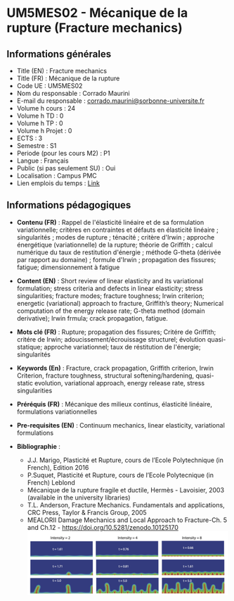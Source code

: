 # UM5MES02 - Mécanique de la rupture (Fracture mechanics)   
## Informations générales  
 - Title (EN) : Fracture mechanics 
 - Title (FR) : Mécanique de la rupture 
 - Code UE : UM5MES02 
 - Nom du responsable : Corrado Maurini 
 - E-mail du responsable : corrado.maurini@sorbonne-universite.fr 
 - Volume h cours : 24 
 - Volume h TD : 0 
 - Volume h TP : 0 
 - Volume h Projet : 0 
 - ECTS : 3 
 - Semestre : S1 
 - Periode (pour les cours M2) : P1 
 - Langue : Français 
 - Public (si pas seulement SU) : Oui 
 - Localisation : Campus PMC 
 - Lien emplois du temps  : [Link](https://calendar.google.com/calendar/embed?src=uarpr9gmur6hj67ekrppomd2bg%40group.calendar.google.com&ctz=Europe%2FParis) 
  
## Informations pédagogiques  

 - **Contenu (FR)** : Rappel de l'élasticité linéaire et de sa formulation variationnelle; critères en contraintes et défauts en élasticité linéaire ; singularités ; modes de rupture ; ténacité ; critère d'Irwin ; approche énergétique (variationnelle) de la rupture; théorie de Griffith ; calcul numérique du taux de restitution d'énergie ; méthode G-theta (dérivée par rapport au domaine) ; formule d'Irwin ; propagation des fissures; fatigue; dimensionnement à fatigue 

 - **Content (EN)** : Short review of linear elasticity and its variational formulation; stress criteria and defects in linear elasticity;  stress singularities; fracture modes; fracture toughness; Irwin criterion; energetic (variational) approach to fracture, Griffith’s theory; Numerical computation of the energy release rate; G-theta method (domain derivative); Irwin frmula; crack propagation, fatigue. 

 - **Mots clé (FR)** : Rupture; propagation des fissures; Critére de Griffith; critére de Irwin; adoucissement/écrouissage structurel; évolution quasi-statique; approche variationnel; taux de réstitution de l'énergie; singularités 

 - **Keywords (En)** : Fracture, crack propagation, Griffith criterion, Irwin Criterion, fracture toughness, structural softening/hardening, quasi-static evolution, variational approach, energy release rate, stress singularities 

 - **Préréquis (FR)** : Mécanique des milieux continus, élasticité linéaire, formulations variationnelles  

 - **Pre-requisites (EN)** : Continuum mechanics, linear elasticity, variational formulations 

 - **Bibliographie** : 
   - J.J. Marigo, Plasticité et Rupture, cours de l’Ecole Polytechnique (in French), Edition 2016 
   - P.Suquet, Plasticité et Rupture, cours de l’Ecole Polytecnique (in French) Leblond 
   - Mécanique de la rupture fragile et ductile, Hermès - Lavoisier, 2003 (available in the university libraries) 
   - T.L. Anderson, Fracture Mechanics. Fundamentals and applications, CRC Press, Taylor & Francis Group, 2005 
   - MEALORII Damage Mechanics and Local Approach to Fracture-Ch. 5 and Ch.12 - https://doi.org/10.5281/zenodo.10125170 
   ![Figure](figures/UM5MES02-fig.png) 
